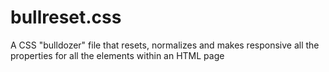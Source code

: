 # bullreset.css
A CSS "bulldozer" file that resets, normalizes and makes responsive all the properties for all the elements within an HTML page
